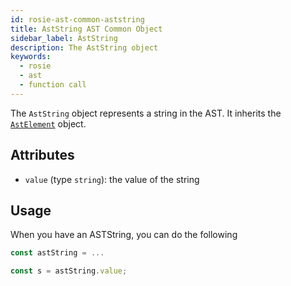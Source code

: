 ```yaml
---
id: rosie-ast-common-aststring
title: AstString AST Common Object
sidebar_label: AstString
description: The AstString object
keywords:
  - rosie
  - ast
  - function call
---
```


The `AstString` object represents a string in the AST. It inherits the
[`AstElement`](/docs/rosie/ast/common/rosie-ast-common-astelement) object.

## Attributes

- `value` (type `string`): the value of the string

## Usage

When you have an ASTString, you can do the following

```javascript
const astString = ...

const s = astString.value;
```
